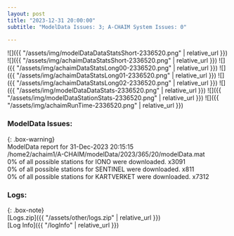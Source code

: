```yaml
---
layout: post
title: "2023-12-31 20:00:00"
subtitle: "ModelData Issues: 3; A-CHAIM System Issues: 0"

---
```


![]({{ "/assets/img/modelDataDataStatsShort-2336520.png" | relative_url }})
![]({{ "/assets/img/achaimDataStatsShort-2336520.png" | relative_url }})
![]({{ "/assets/img/achaimDataStatsLong00-2336520.png" | relative_url }})
![]({{ "/assets/img/achaimDataStatsLong01-2336520.png" | relative_url }})
![]({{ "/assets/img/achaimDataStatsLong02-2336520.png" | relative_url }})
![]({{ "/assets/img/modelDataDataStats-2336520.png" | relative_url }})
![]({{ "/assets/img/modelDataStationStats-2336520.png" | relative_url }})
![]({{ "/assets/img/achaimRunTime-2336520.png" | relative_url }})


### ModelData Issues:  
  
{: .box-warning}  
 ModelData report for 31-Dec-2023 20:15:15   
 /home2/achaim1/A-CHAIM/modelData/2023/365/20/modelData.mat   
 0% of all possible stations for IONO were downloaded. x3091   
 0% of all possible stations for SENTINEL were downloaded. x811   
 0% of all possible stations for KARTVERKET were downloaded. x7312   
  


### Logs:  
  
{: .box-note}  
[Logs.zip]({{ "/assets/other/logs.zip" | relative_url }})  
[Log Info]({{ "/logInfo" | relative_url }})  
